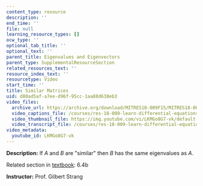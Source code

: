 ```yaml
---
content_type: resource
description: ''
end_time: ''
file: null
learning_resource_types: []
ocw_type: ''
optional_tab_title: ''
optional_text: ''
parent_title: Eigenvalues and Eigenvectors
parent_type: SupplementalResourceSection
related_resources_text: ''
resource_index_text: ''
resourcetype: Video
start_time: ''
title: Similar Matrices
uid: d80ad5af-a7ee-d96f-95cc-1aa88d638eb3
video_files:
  archive_url: https://archive.org/download/MITRES18-009F15/MITRES18-009F15_6_4b_SimilarMatrices_300k.mp4
  video_captions_file: /courses/res-18-009-learn-differential-equations-up-close-with-gilbert-strang-and-cleve-moler-fall-2015/1a9d82cde4f15e8281dd86af96be6b87_LKMGo8G7-vk.vtt
  video_thumbnail_file: https://img.youtube.com/vi/LKMGo8G7-vk/default.jpg
  video_transcript_file: /courses/res-18-009-learn-differential-equations-up-close-with-gilbert-strang-and-cleve-moler-fall-2015/bdf54d91cc2f7b520d4f751503414289_LKMGo8G7-vk.pdf
video_metadata:
  youtube_id: LKMGo8G7-vk
---
```


**Description:** If _A_ and _B_ are "similar" then _B_ has the same eigenvalues as _A_.

Related section in [textbook](http://www-math.mit.edu/~gs/dela/): 6.4b

**Instructor:** Prof. Gilbert Strang

